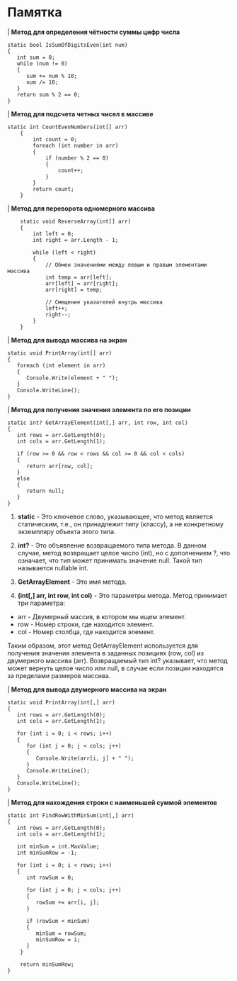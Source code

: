 # Памятка 
| __Метод для определения чётности суммы цифр числа__

``` 
static bool IsSumOfDigitsEven(int num)
{
   int sum = 0;
   while (num != 0)
   {
      sum += num % 10;
      num /= 10;
   }
   return sum % 2 == 0;
}
```
| __Метод для подсчета четных чисел в массиве__

```
static int CountEvenNumbers(int[] arr)
    {
        int count = 0;
        foreach (int number in arr)
        {
            if (number % 2 == 0)
            {
                count++;
            }
        }
        return count;
    }
```

| __Метод для переворота одномерного массива__

```
    static void ReverseArray(int[] arr)
    {
        int left = 0;
        int right = arr.Length - 1;

        while (left < right)
        {
            // Обмен значениями между левым и правым элементами массива
            int temp = arr[left];
            arr[left] = arr[right];
            arr[right] = temp;

            // Смещение указателей внутрь массива
            left++;
            right--;
        }
    }
```

| __Метод для вывода массива на экран__

```
static void PrintArray(int[] arr)
{
   foreach (int element in arr)
   {
      Console.Write(element + " ");
   }
   Console.WriteLine();
}
```
 | __Метод для получения значения элемента по его позиции__
```
static int? GetArrayElement(int[,] arr, int row, int col)
{
   int rows = arr.GetLength(0);
   int cols = arr.GetLength(1);

   if (row >= 0 && row < rows && col >= 0 && col < cols)
   {
      return arr[row, col];
   }
   else
   {
      return null;
   }
}
```

1. __static__ -  Это ключевое слово, указывающее, что метод является статическим, т.е., он принадлежит типу (классу), а не конкретному экземпляру объекта этого типа.

2. __int?__ - Это объявление возвращаемого типа метода. В данном случае, метод возвращает целое число (int), но с дополнением ?, что означает, что тип может принимать значение null. Такой тип называется nullable int.

3. __GetArrayElement__ - Это имя метода.

4. __(int[,] arr, int row, int col)__ - Это параметры метода. Метод принимает три параметра:

+ arr - Двумерный массив, в котором мы ищем элемент.
+ row - Номер строки, где находится элемент.
+ col - Номер столбца, где находится элемент.

Таким образом, этот метод GetArrayElement используется для получения значения элемента в заданных позициях (row, col) из двумерного массива (arr). Возвращаемый тип int? указывает, что метод может вернуть целое число или null, в случае если позиции находятся за пределами размеров массива.


| __Метод для вывода двумерного массива на экран__

```
static void PrintArray(int[,] arr)
{
   int rows = arr.GetLength(0);
   int cols = arr.GetLength(1);

   for (int i = 0; i < rows; i++)
   {
      for (int j = 0; j < cols; j++)
      {
         Console.Write(arr[i, j] + " ");
      }
      Console.WriteLine();
   }
   Console.WriteLine();
}
```
| __Метод для нахождения строки с наименьшей суммой элементов__
```
static int FindRowWithMinSum(int[,] arr)
{
   int rows = arr.GetLength(0);
   int cols = arr.GetLength(1);

   int minSum = int.MaxValue;
   int minSumRow = -1;

   for (int i = 0; i < rows; i++)
   {
      int rowSum = 0;

      for (int j = 0; j < cols; j++)
      {
         rowSum += arr[i, j];
      }

      if (rowSum < minSum)
      {
         minSum = rowSum;
         minSumRow = i;
      }
    }
    
    return minSumRow;
}
```
